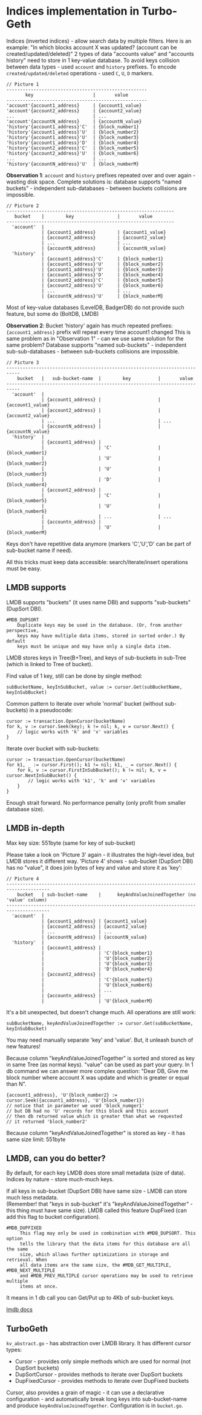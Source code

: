 Indices implementation in Turbo-Geth
====================================

Indices (inverted indices) - allow search data by multiple filters. 
Here is an example: "In which blocks account X was updated? (account can be created/updated/deleted)"
2 types of data "accounts value" and "accounts history" need to store in 1 key-value database.
To avoid keys collision between data types - used `account` and `history` prefixes.
To encode `created/updated/deleted` operations - used `C`, `U`, `D` markers. 

```
// Picture 1  
----------------------------------------------------
       key                      |       value
----------------------------------------------------
'account'{account1_address}     | {account1_value}
'account'{account2_address}     | {account2_value}
...                             | ...
'account'{accountN_address}     | {accountN_value}
'history'{account1_address}'C'  | {block_number1}
'history'{account1_address}'U'  | {block_number2}
'history'{account1_address}'U'  | {block_number3}
'history'{account1_address}'D'  | {block_number4}
'history'{account2_address}'C'  | {block_number5}
'history'{account2_address}'U'  | {block_number6}
...                             | ...
'history'{accountN_address}'U'  | {block_numberM}
```

**Observation 1**: `account` and `history` prefixes repeated over and over again - wasting disk space.
Complete solutions is: database supports "named buckets" - independent sub-databases - between buckets collisions are impossible.

```
// Picture 2
--------------------------------------------------------------
   bucket    |        key                |       value
--------------------------------------------------------------
  'account'  |
             | {account1_address}        | {account1_value}
             | {account2_address}        | {account2_value}
             | ...                       | ...
             | {accountN_address}        | {accountN_value}
  'history'  | 
             | {account1_address}'C'     | {block_number1}
             | {account1_address}'U'     | {block_number2}
             | {account1_address}'U'     | {block_number3}
             | {account1_address}'D'     | {block_number4}
             | {account2_address}'C'     | {block_number5}
             | {account2_address}'U'     | {block_number6}
             | ...                       | ...
             | {accountN_address}'U'     | {block_numberM}
```
Most of key-value databases (LevelDB, BadgerDB) do not provide such feature, but some do (BoltDB, LMDB)

**Observation 2**: Bucket 'history' again has much repeated prefixes: `{account1_address}` prefix will repeat every time account1 changed
This is same problem as in "Observation 1" - can we use same solution for the same problem?
Database supports "named sub-buckets" - independent sub-sub-databases - between sub-buckets collisions are impossible.

```
// Picture 3
---------------------------------------------------------------------------
    bucket   |   sub-bucket-name  |        key          |       value
---------------------------------------------------------------------------
  'account'  |
             | {account1_address} |                     | {account1_value}
             | {account2_address} |                     | {account2_value}
             | ...                |                     | ...
             | {accountN_address} |                     | {accountN_value}
  'history'  | 
             | {account1_address} |
             |                    | 'C'                 | {block_number1}
             |                    | 'U'                 | {block_number2}
             |                    | 'U'                 | {block_number3}
             |                    | 'D'                 | {block_number4}
             | {account2_address} |
             |                    | 'C'                 | {block_number5}
             |                    | 'U'                 | {block_number6}
             |                    | ...                 | ...
             | {accountn_address} |                
             |                    | 'U'                 | {block_numberM}
```

Keys don't have repetitive data anymore (markers 'C','U','D' can be part of sub-bucket name if need).

All this tricks must keep data accessible: search/iterate/insert operations must be easy.    

LMDB supports 
-------------
 
LMDB supports "buckets" (it uses name DBI) and supports "sub-buckets" (DupSort DBI).
```
#MDB_DUPSORT
    Duplicate keys may be used in the database. (Or, from another perspective,
    keys may have multiple data items, stored in sorted order.) By default
    keys must be unique and may have only a single data item.
``` 

LMDB stores keys in Tree(B+Tree), and keys of sub-buckets in sub-Tree (which is linked to Tree of bucket).

Find value of 1 key, still can be done by single method:  
```
subBucketName, keyInSubBucket, value := cursor.Get(subBucketName, keyInSubBucket)
```

Common pattern to iterate over whole 'normal' bucket (without sub-buckets) in a pseudocode:
```
cursor := transaction.OpenCursor(bucketName)
for k, v := cursor.Seek(key); k != nil; k, v = cursor.Next() {
    // logic works with 'k' and 'v' variables
} 
```

Iterate over bucket with sub-buckets: 
```
cursor := transaction.OpenCursor(bucketName)
for k1, _ := cursor.First(); k1 != nil; k1, _ = cursor.Next() {
    for k, v := cursor.FirstInSubBucket(); k != nil; k, v = cursor.NextInSubBucket() {
        // logic works with 'k1', 'k' and 'v' variables
    } 
} 
```

Enough strait forward. No performance penalty (only profit from smaller database size).

LMDB in-depth
-------------
 
Max key size: 551byte (same for key of sub-bucket)

Please take a look on 'Picture 3' again - it illustrates the high-level idea, but LMDB stores it different way. 
'Picture 4' shows - sub-bucket (DupSort DBI) has no "value", it does join bytes of key and value and store it as 'key': 

```
// Picture 4
--------------------------------------------------------------------------------------
    bucket   | sub-bucket-name    |      keyAndValueJoinedTogether (no 'value' column)
--------------------------------------------------------------------------------------
  'account'  |
             | {account1_address} | {account1_value}   
             | {account2_address} | {account2_value}
             | ...                | ...               
             | {accountN_address} | {accountN_value}
  'history'  | 
             | {account1_address} |
             |                    | 'C'{block_number1}
             |                    | 'U'{block_number2}
             |                    | 'U'{block_number3}
             |                    | 'D'{block_number4}
             | {account2_address} |
             |                    | 'C'{block_number5}
             |                    | 'U'{block_number6}
             |                    | ...
             | {accountn_address} |                
             |                    | 'U'{block_numberM}
```

It's a bit unexpected, but doesn't change much. All operations are still work:
```
subBucketName, keyAndValueJoinedTogether := cursor.Get(subBucketName, keyInSubBucket)
```

You may need manually separate 'key' and 'value'. But, it unleash bunch of new features!

Because column "keyAndValueJoinedTogether" is sorted and stored as key in same Tree (as normal keys). 
"value" can be used as part your query. In 1 db command we can answer more complex question:
"Dear DB, Give me block number where account X was update and which is greater or equal than N".
```
{account1_address}, 'U'{block_number2} := cursor.Seek({account1_address}, 'U'{block_number1})
// notice that in parameter we used 'block_numger1' 
// but DB had no 'U' records for this block and this account
// then db returned value which is greater than what we requested 
// it returned 'block_number2' 
```

Because column "keyAndValueJoinedTogether" is stored as key - it has same size limit: 551byte 

LMDB, can you do better?
------------------------

By default, for each key LMDB does store small metadata (size of data). 
Indices by nature - store much-much keys.

If all keys in sub-bucket (DupSort DBI) have same size - LMDB can store much less metadata.  
(Remember! that "keys in sub-bucket" it's "keyAndValueJoinedTogether" - this thing must have same size).
LMDB called this feature DupFixed (can add this flag to bucket configuration).

```
#MDB_DUPFIXED
	 This flag may only be used in combination with #MDB_DUPSORT. This option
	 tells the library that the data items for this database are all the same
	 size, which allows further optimizations in storage and retrieval. When
	 all data items are the same size, the #MDB_GET_MULTIPLE, #MDB_NEXT_MULTIPLE
	 and #MDB_PREV_MULTIPLE cursor operations may be used to retrieve multiple
	 items at once.
```

It means in 1 db call you can Get/Put up to 4Kb of sub-bucket keys. 

[lmdb docs](https://github.com/ledgerwatch/lmdb-go/blob/master/lmdb/lmdb.h)

TurboGeth
---------

`kv_abstract.go` - has abstraction over LMDB library. It has different cursor types:
- Cursor - provides only simple methods which are used for normal (not DupSort buckets)
- DupSortCursor - provides methods to iterate over DupSort buckets  
- DupFixedCursor - provides methods to iterate over DupFixed buckets

Cursor, also provides a grain of magic - it can use a declarative configuration - and automatically break 
long keys into sub-bucket-name and produce `keyAndValueJoinedTogether`. Configuration is in `bucket.go`.    


